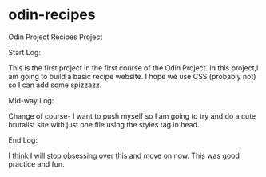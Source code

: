 # odin-recipes
Odin Project Recipes Project

Start Log:

This is the first project in the first course of the Odin Project.
In this project,I am going to build a basic recipe website.
I hope we use CSS (probably not) so I can add some spizzazz.



Mid-way Log:

Change of course- I want to push myself so I am going to try and do a 
cute brutalist site with just one file using the styles tag in head.


End Log:

I think I will stop obsessing over this and move on now. 
This was good practice and fun.